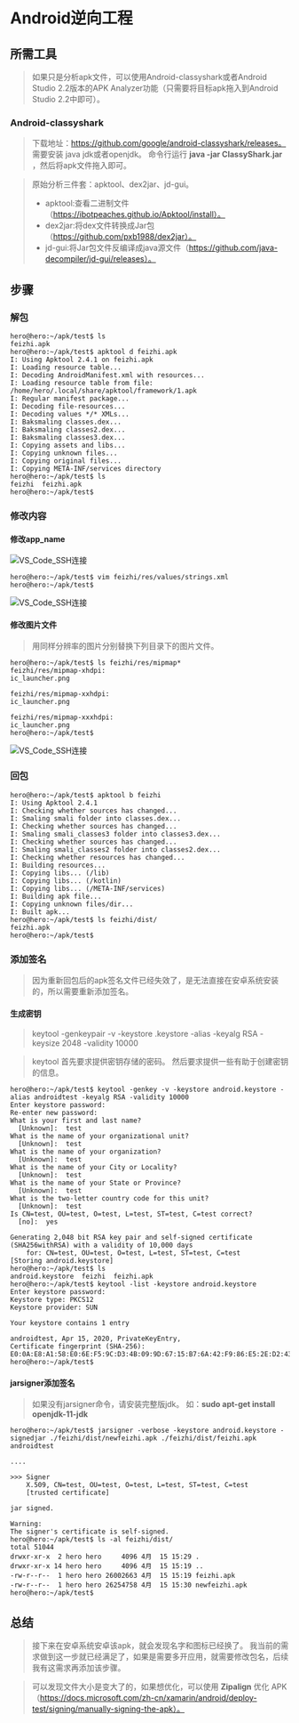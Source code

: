 # Android逆向工程

## 所需工具

> 如果只是分析apk文件，可以使用Android-classyshark或者Android Studio 2.2版本的APK Analyzer功能（只需要将目标apk拖入到Android Studio 2.2中即可）。

### Android-classyshark

> 下载地址：https://github.com/google/android-classyshark/releases。 需要安装 java jdk或者openjdk。
> 命令行运行 **java -jar ClassyShark.jar** ，然后将apk文件拖入即可。

> 原始分析三件套：apktool、dex2jar、jd-gui。
> * apktool:查看二进制文件（https://ibotpeaches.github.io/Apktool/install）。
> * dex2jar:将dex文件转换成Jar包（https://github.com/pxb1988/dex2jar）。
> * jd-gui:将Jar包文件反编译成java源文件（https://github.com/java-decompiler/jd-gui/releases）。

## 步骤

### 解包

``` {.line-numbers highlight=[3]}
hero@hero:~/apk/test$ ls
feizhi.apk
hero@hero:~/apk/test$ apktool d feizhi.apk
I: Using Apktool 2.4.1 on feizhi.apk
I: Loading resource table...
I: Decoding AndroidManifest.xml with resources...
I: Loading resource table from file: /home/hero/.local/share/apktool/framework/1.apk
I: Regular manifest package...
I: Decoding file-resources...
I: Decoding values */* XMLs...
I: Baksmaling classes.dex...
I: Baksmaling classes2.dex...
I: Baksmaling classes3.dex...
I: Copying assets and libs...
I: Copying unknown files...
I: Copying original files...
I: Copying META-INF/services directory
hero@hero:~/apk/test$ ls
feizhi  feizhi.apk
hero@hero:~/apk/test$ 
```

### 修改内容

#### 修改app_name

![VS_Code_SSH连接](./assets/app_name修改前.png)

``` {.line-numbers highlight=[1]}
hero@hero:~/apk/test$ vim feizhi/res/values/strings.xml 
hero@hero:~/apk/test$ 
```

![VS_Code_SSH连接](./assets/app_name修改后.png)

#### 修改图片文件

> 用同样分辨率的图片分别替换下列目录下的图片文件。

``` {.line-numbers highlight=[1, 2, 5, 8]}
hero@hero:~/apk/test$ ls feizhi/res/mipmap*
feizhi/res/mipmap-xhdpi:
ic_launcher.png

feizhi/res/mipmap-xxhdpi:
ic_launcher.png

feizhi/res/mipmap-xxxhdpi:
ic_launcher.png
hero@hero:~/apk/test$ 
```

![VS_Code_SSH连接](./assets/替换图片.png)

### 回包

``` {.line-numbers highlight=[1, 17]}
hero@hero:~/apk/test$ apktool b feizhi
I: Using Apktool 2.4.1
I: Checking whether sources has changed...
I: Smaling smali folder into classes.dex...
I: Checking whether sources has changed...
I: Smaling smali_classes3 folder into classes3.dex...
I: Checking whether sources has changed...
I: Smaling smali_classes2 folder into classes2.dex...
I: Checking whether resources has changed...
I: Building resources...
I: Copying libs... (/lib)
I: Copying libs... (/kotlin)
I: Copying libs... (/META-INF/services)
I: Building apk file...
I: Copying unknown files/dir...
I: Built apk...
hero@hero:~/apk/test$ ls feizhi/dist/
feizhi.apk
hero@hero:~/apk/test$ 
```

### 添加签名

> 因为重新回包后的apk签名文件已经失效了，是无法直接在安卓系统安装的，所以需要重新添加签名。

#### 生成密钥

> keytool -genkeypair -v -keystore <filename>.keystore -alias <key-name> -keyalg RSA -keysize 2048 -validity 10000

> keytool 首先要求提供密钥存储的密码。 然后要求提供一些有助于创建密钥的信息。

``` {.line-numbers highlight=[1, 24]}
hero@hero:~/apk/test$ keytool -genkey -v -keystore android.keystore -alias androidtest -keyalg RSA -validity 10000
Enter keystore password:  
Re-enter new password: 
What is your first and last name?
  [Unknown]:  test
What is the name of your organizational unit?
  [Unknown]:  test
What is the name of your organization?
  [Unknown]:  test
What is the name of your City or Locality?
  [Unknown]:  test
What is the name of your State or Province?
  [Unknown]:  test
What is the two-letter country code for this unit?
  [Unknown]:  test
Is CN=test, OU=test, O=test, L=test, ST=test, C=test correct?
  [no]:  yes

Generating 2,048 bit RSA key pair and self-signed certificate (SHA256withRSA) with a validity of 10,000 days
	for: CN=test, OU=test, O=test, L=test, ST=test, C=test
[Storing android.keystore]
hero@hero:~/apk/test$ ls
android.keystore  feizhi  feizhi.apk
hero@hero:~/apk/test$ keytool -list -keystore android.keystore 
Enter keystore password:  
Keystore type: PKCS12
Keystore provider: SUN

Your keystore contains 1 entry

androidtest, Apr 15, 2020, PrivateKeyEntry, 
Certificate fingerprint (SHA-256): E0:0A:E8:A1:58:E0:6E:F5:9C:D3:4B:09:9D:67:15:B7:6A:42:F9:86:E5:2E:D2:43:37:1C:78:04:73:AB:FE:D5
hero@hero:~/apk/test$ 
```

#### jarsigner添加签名

> 如果没有jarsigner命令，请安装完整版jdk。
> 如：**sudo apt-get install openjdk-11-jdk**

``` {.line-numbers highlight=[1, 13, 17, 18]}
hero@hero:~/apk/test$ jarsigner -verbose -keystore android.keystore -signedjar ./feizhi/dist/newfeizhi.apk ./feizhi/dist/feizhi.apk androidtest

....

>>> Signer
    X.509, CN=test, OU=test, O=test, L=test, ST=test, C=test
    [trusted certificate]

jar signed.

Warning: 
The signer's certificate is self-signed.
hero@hero:~/apk/test$ ls -al feizhi/dist/
total 51044
drwxr-xr-x  2 hero hero     4096 4月  15 15:29 .
drwxr-xr-x 14 hero hero     4096 4月  15 15:19 ..
-rw-r--r--  1 hero hero 26002663 4月  15 15:19 feizhi.apk
-rw-r--r--  1 hero hero 26254758 4月  15 15:30 newfeizhi.apk
hero@hero:~/apk/test$ 
```

## 总结

> 接下来在安卓系统安卓该apk，就会发现名字和图标已经换了。
> 我当前的需求做到这一步就已经满足了，如果是需要多开应用，就需要修改包名，后续我有这需求再添加该步骤。

> 可以发现文件大小是变大了的，如果想优化，可以使用 **Zipalign** 优化 APK（https://docs.microsoft.com/zh-cn/xamarin/android/deploy-test/signing/manually-signing-the-apk）。
